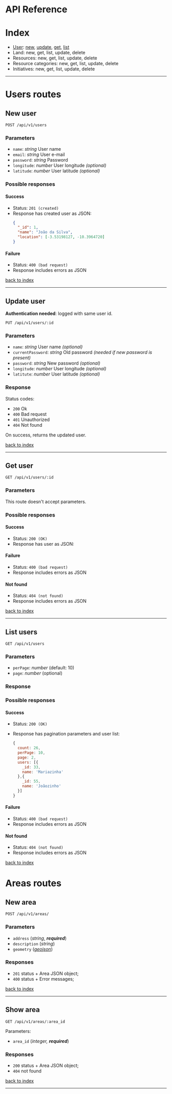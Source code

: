 # API Reference

# Index

  * [User](#users): [new](#new-user), [update](#update-user), [get](#get-user), [list](#list-users)
  * Land: new, get, list, update, delete
  * Resources: new, get, list, update, delete
  * Resource categories: new, get, list, update, delete
  * Initiatives: new, get, list, update, delete

---

# Users routes

## New user

```
POST /api/v1/users
```

### Parameters

 - `name`: *string* User name
 - `email`: *string* User e-mail
 - `password`: *string* Password
 - `longitude`: *number* User longitude *(optional)*
 - `latitude`: *number* User latitude *(optional)*


### Possible responses

#### **Success**
  * Status: `201 (created)`
  * Response has created user as JSON:  
    ```json
    {
      "_id": 1,
      "name": "João da Silva",
      "location": [-3.53198127, -10.3964720]
    }
    ```

#### **Failure**
  * Status: `400 (bad request)`
  * Response includes errors as JSON


[back to index]

---


## Update user

**Authentication needed**: logged with same user id.

```
PUT /api/v1/users/:id
```

### Parameters

 - `name`: *string* User name *(optional)*
 - `currentPassword`: *string* Old password *(needed if new password is present)*
 - `password`: *string* New password *(optional)*
 - `longitude`: *number* User longitude *(optional)*
 - `latitute`: *number* User latitude *(optional)*

### Response

Status codes:
 - `200` Ok
 - `400` Bad request
 - `401` Unauthorized
 - `404` Not found

On success, returns the updated user.

[back to index]

---

## Get user

```
GET /api/v1/users/:id
```

### Parameters

This route doesn't accept parameters.

### Possible responses

#### **Success**
  * Status: `200 (OK)`
  * Response has user as JSON:  

#### **Failure**
  * Status: `400 (bad request)`
  * Response includes errors as JSON

#### **Not found**
  * Status: `404 (not found)`
  * Response includes errors as JSON

[back to index]

---

## List users

```
GET /api/v1/users
```

### Parameters

  - `perPage`: _number_ (default: 10)
  - `page`: _number_ (optional)

### Response

### Possible responses

#### **Success**
  * Status: `200 (OK)`
  * Response has pagination parameters and user list:

    ```javascript
    {
      count: 26,
      perPage: 10,
      page: 2,
      users: [{
        _id: 33,
        name: 'Mariazinha'
      },{
        _id: 55,
        name: 'Joãozinho'
      }]
    }
    ```

#### **Failure**
  * Status: `400 (bad request)`
  * Response includes errors as JSON

#### **Not found**
  * Status: `404 (not found)`
  * Response includes errors as JSON

[back to index]

[back to index]: #index

# Areas routes

## New area

```
POST /api/v1/areas/
```

### Parameters

 - `address` (*string*, ***required***)
 - `description` (*string*)
 - `geometry` (*[geojson]*)

### Responses

* `201` status + Area JSON object;
* `400` status + Error messages;

[back to index]

---

## Show area

```
GET /api/v1/areas/:area_id
```

Parameters:

* `area_id` (*integer,* ***required***)

### Responses

* `200` status + Area JSON object;
* `404` not found

[back to index]

---


[geojson]: http://geojson.org/geojson-spec.html
